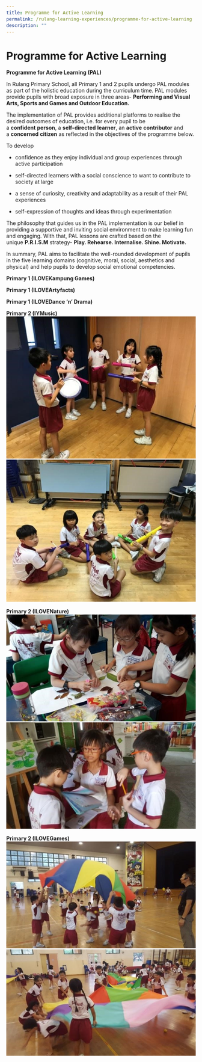 ```yaml
---
title: Programme for Active Learning
permalink: /rulang-learning-experiences/programme-for-active-learning
description: ""
---
```

# Programme for Active Learning


**Programme for Active Learning (PAL)**

In Rulang Primary School, all Primary 1 and 2 pupils undergo PAL modules as part of the holistic education during the curriculum time. PAL modules provide pupils with broad exposure in three areas- **Performing and Visual Arts, Sports and Games and Outdoor Education.**

The implementation of PAL provides additional platforms to realise the desired outcomes of education, i.e. for every pupil to be a **confident** **person**, a **self-directed** **learner**, an **active** **contributor** and a **concerned** **citizen** as reflected in the objectives of the programme below.

To develop  

*   confidence as they enjoy individual and group experiences through active participation   
    
*   self-directed learners with a social conscience to want to contribute to society at large   
    
*   a sense of curiosity, creativity and adaptability as a result of their PAL experiences   
    
*   self-expression of thoughts and ideas through experimentation


The philosophy that guides us in the PAL implementation is our belief in providing a supportive and inviting social environment to make learning fun and engaging. With that, PAL lessons are crafted based on the unique **P.R.I.S.M** strategy- **Play. Rehearse. Internalise. Shine. Motivate.**  
  
In summary, PAL aims to facilitate the well-rounded development of pupils in the five learning domains (cognitive, moral, social, aesthetics and physical) and help pupils to develop social emotional competencies.


**Primary 1 (ILOVEKampung Games)**
  
  
**Primary 1 (ILOVEArtyfacts)**
  
  
**Primary 1 (ILOVEDance ‘n’ Drama)**

**Primary 2 (IYMusic)**
![](/images/P2%20I%20Love%20Music%201.jpg)
![](/images/P2%20I%20Love%20Music%202.jpg)

**Primary 2 (ILOVENature)**
![](/images/P2%20I%20Love%20Nature%201.jpg)
![](/images/P2%20I%20Love%20Nature%202.jpg)

**Primary 2 (ILOVEGames)**
![](/images/P2%20I%20Love%20Games%201.jpg)
![](/images/P2%20I%20Love%20Games%202.jpg)